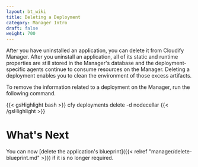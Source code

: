```yaml
---
layout: bt_wiki
title: Deleting a Deployment
category: Manager Intro
draft: false
weight: 700
---
```


After you have uninstalled an application, you can delete it from Cloudify Manager. After you uninstall an application, all of its static and runtime properties are still stored in the Manager's database and the deployment-specific agents continue to consume resources on the Manager. Deleting a deployment enables you to clean the environment of those excess artifacts.

To remove the information related to a deployment on the Manager, run the following command.

{{< gsHighlight  bash >}}
cfy deployments delete -d nodecellar
{{< /gsHighlight >}}

# What's Next

You can now [delete the application's blueprint]({{< relref "manager/delete-blueprint.md" >}}) if it is no longer required.
